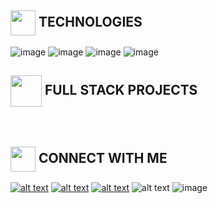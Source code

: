 
<h2><img align="center" height="40" src="https://user-images.githubusercontent.com/84743905/174633115-725f8b5b-7b8c-486a-aae5-5350e56f3805.png"> TECHNOLOGIES</h2>


![image](https://user-images.githubusercontent.com/84743905/174512894-dd0c3ad2-f795-4c64-b8d0-edaecd00af07.png)
![image](https://user-images.githubusercontent.com/84743905/174512924-282de661-eca1-4945-8f38-37e0bcf6477c.png)
![image](https://user-images.githubusercontent.com/84743905/174512948-4a0a8ab3-ca87-43c3-8bcb-03104c0259a0.png)
![image](https://user-images.githubusercontent.com/84743905/174512999-aaa67643-9ed6-4cad-b8c0-0b5d15a7b8a6.png)


<h2><img align="center" height="50" src="https://user-images.githubusercontent.com/84743905/174909786-1101ca43-de9c-40e0-bd86-8ddaaf79a9a4.png"> FULL STACK PROJECTS</h2>

<br>
<img src="https://camo.githubusercontent.com/0132c975e4782fd2d45a280683ef696f5a81e09a2475eefadbdcbb456fed2c63/68747470733a2f2f696d672e736869656c64732e696f2f62616467652f2d2546302539462541372541432532304d79253230576562736974652d303030" alt="" data-canonical-src="https://img.shields.io/badge/-%F0%9F%A7%AC%20My%20Website-000" style="max-width: 100%;">

<h2><img align="center" height="40" src="https://user-images.githubusercontent.com/84743905/174633345-4d150e28-c7ba-46b4-a87f-194279dbc32d.png"> CONNECT WITH ME</h2>






<!-- Please don't remove this: Grab your social icons from https://github.com/carlsednaoui/gitsocial -->


[![alt text][6.1]][6]
[![alt text][1.1]][1]
[![alt text][2.1]][2]
![alt text][3.1]
![image](https://user-images.githubusercontent.com/84743905/174513198-4ec81118-8456-4336-85dd-3ea7f56a0a70.png)


[6.1]: http://i.imgur.com/0o48UoR.png (github icon with padding)
[1.1]: http://i.imgur.com/tXSoThF.png (twitter icon with padding)
[2.1]: http://i.imgur.com/P3YfQoD.png (facebook icon with padding)
[3.1]: https://i.imgur.com/SWgh5D6.png

[6]: http://www.github.com/shabiasaeed
[1]: http://www.twitter.com/ShabiaSaeed
[2]: http://www.facebook.com/shabia.saeed





<!-- ![Instagram](https://img.shields.io/badge/Instagram-12100E.svg?style=for-the-badge&logo=Instagram&logoColor=white) -->
